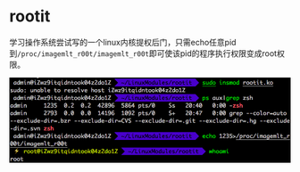 # rootit
学习操作系统尝试写的一个linux内核提权后门，只需echo任意pid到`/proc/imagemlt_r00t/imagemlt_r00t`即可使该pid的程序执行权限变成root权限。

![测试](./img/test.png)
